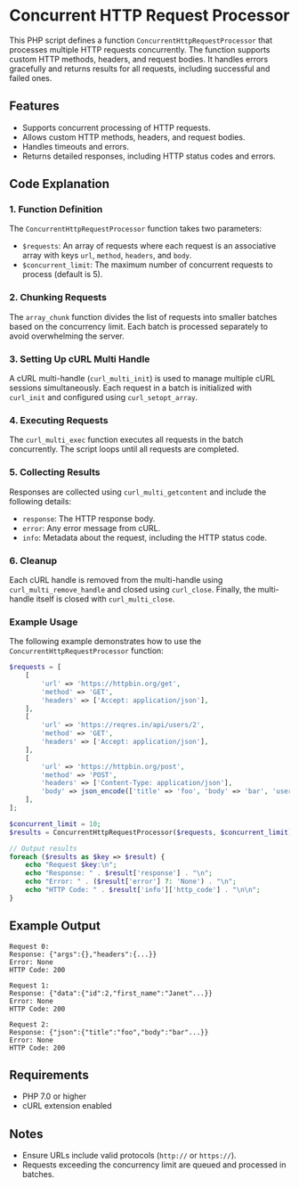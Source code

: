 # Concurrent HTTP Request Processor

This PHP script defines a function `ConcurrentHttpRequestProcessor` that processes multiple HTTP requests concurrently. The function supports custom HTTP methods, headers, and request bodies. It handles errors gracefully and returns results for all requests, including successful and failed ones.

## Features

-   Supports concurrent processing of HTTP requests.
-   Allows custom HTTP methods, headers, and request bodies.
-   Handles timeouts and errors.
-   Returns detailed responses, including HTTP status codes and errors.

## Code Explanation

### 1. **Function Definition**

The `ConcurrentHttpRequestProcessor` function takes two parameters:

-   `$requests`: An array of requests where each request is an associative array with keys `url`, `method`, `headers`, and `body`.
-   `$concurrent_limit`: The maximum number of concurrent requests to process (default is 5).

### 2. **Chunking Requests**

The `array_chunk` function divides the list of requests into smaller batches based on the concurrency limit. Each batch is processed separately to avoid overwhelming the server.

### 3. **Setting Up cURL Multi Handle**

A cURL multi-handle (`curl_multi_init`) is used to manage multiple cURL sessions simultaneously. Each request in a batch is initialized with `curl_init` and configured using `curl_setopt_array`.

### 4. **Executing Requests**

The `curl_multi_exec` function executes all requests in the batch concurrently. The script loops until all requests are completed.

### 5. **Collecting Results**

Responses are collected using `curl_multi_getcontent` and include the following details:

-   `response`: The HTTP response body.
-   `error`: Any error message from cURL.
-   `info`: Metadata about the request, including the HTTP status code.

### 6. **Cleanup**

Each cURL handle is removed from the multi-handle using `curl_multi_remove_handle` and closed using `curl_close`. Finally, the multi-handle itself is closed with `curl_multi_close`.

### Example Usage

The following example demonstrates how to use the `ConcurrentHttpRequestProcessor` function:

```php
$requests = [
    [
        'url' => 'https://httpbin.org/get',
        'method' => 'GET',
        'headers' => ['Accept: application/json'],
    ],
    [
        'url' => 'https://reqres.in/api/users/2',
        'method' => 'GET',
        'headers' => ['Accept: application/json'],
    ],
    [
        'url' => 'https://httpbin.org/post',
        'method' => 'POST',
        'headers' => ['Content-Type: application/json'],
        'body' => json_encode(['title' => 'foo', 'body' => 'bar', 'userId' => 1]),
    ],
];

$concurrent_limit = 10;
$results = ConcurrentHttpRequestProcessor($requests, $concurrent_limit);

// Output results
foreach ($results as $key => $result) {
    echo "Request $key:\n";
    echo "Response: " . $result['response'] . "\n";
    echo "Error: " . ($result['error'] ?: 'None') . "\n";
    echo "HTTP Code: " . $result['info']['http_code'] . "\n\n";
}
```

## Example Output

```
Request 0:
Response: {"args":{},"headers":{...}}
Error: None
HTTP Code: 200

Request 1:
Response: {"data":{"id":2,"first_name":"Janet"...}}
Error: None
HTTP Code: 200

Request 2:
Response: {"json":{"title":"foo","body":"bar"...}}
Error: None
HTTP Code: 200
```

## Requirements

-   PHP 7.0 or higher
-   cURL extension enabled

## Notes

-   Ensure URLs include valid protocols (`http://` or `https://`).
-   Requests exceeding the concurrency limit are queued and processed in batches.

